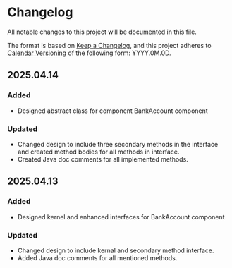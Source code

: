 # Changelog

All notable changes to this project will be documented in this file.

The format is based on [Keep a Changelog](https://keepachangelog.com/en/1.1.0/),
and this project adheres to [Calendar Versioning](https://calver.org/) of
the following form: YYYY.0M.0D.

## 2025.04.14

### Added

- Designed abstract class for component BankAccount component

### Updated

- Changed design to include three secondary methods in the interface and created
method bodies for all methods in interface.
- Created Java doc comments for all implemented methods.

## 2025.04.13

### Added

- Designed kernel and enhanced interfaces for BankAccount component

### Updated

- Changed design to include kernal and secondary method interface.
- Added Java doc comments for all mentioned methods.
